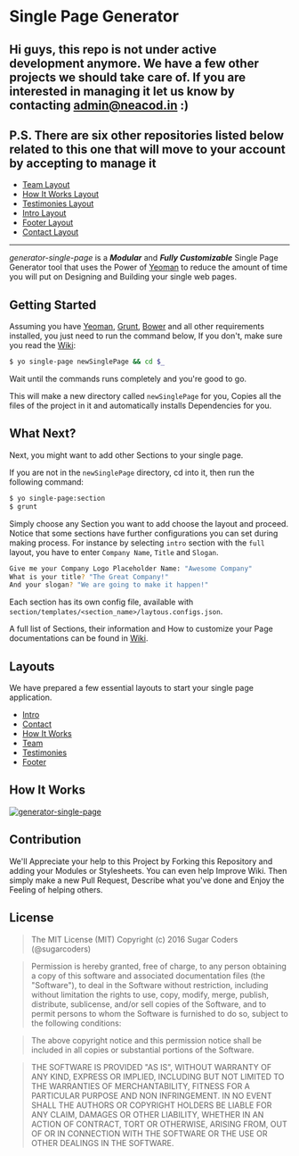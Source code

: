 # Single Page Generator


## Hi guys, this repo is not under active development anymore. We have a few other projects we should take care of. If you are interested in managing it let us know by contacting admin@neacod.in :)

## P.S. There are six other repositories listed below related to this one that will move to your account by accepting to manage it

* [Team Layout](https://github.com/neacodin/generator-single-page-team)
* [How It Works Layout](https://github.com/neacodin/generator-single-page-howitworks)
* [Testimonies Layout](https://github.com/neacodin/generator-single-page-testimonies)
* [Intro Layout](https://github.com/neacodin/generator-single-page-intro)
* [Footer Layout](https://github.com/neacodin/generator-single-page-footer)
* [Contact Layout](https://github.com/neacodin/generator-single-page-contact)

--------------

*generator-single-page* is a **_Modular_** and **_Fully Customizable_** Single Page Generator tool that uses the Power of [Yeoman](http://yeoman.io/) to reduce the amount of time you will put on Designing and Building your single web pages.

## Getting Started
Assuming you have [Yeoman](http://yeoman.io/), [Grunt](http://gruntjs.com/), [Bower](http://bower.io) and all other requirements installed, you just need to run the command below, If you don't, make sure you read the [Wiki](wiki):

```sh
$ yo single-page newSinglePage && cd $_
```
Wait until the commands runs completely and you're good to go.

This will make a new directory called ` newSinglePage ` for you, Copies all the files of the project in it and automatically installs Dependencies for you.

## What Next?
Next, you might want to add other Sections to your single page.

If you are not in the `newSinglePage` directory, cd into it, then run the following command:

```sh
$ yo single-page:section
$ grunt
```

Simply choose any Section you want to add choose the layout and proceed. Notice that some sections have further configurations you can set during making process. For instance by selecting `intro` section with the `full` layout, you have to enter `Company Name`, `Title` and `Slogan`.

```sh
Give me your Company Logo Placeholder Name: "Awesome Company"
What is your title? "The Great Company!"
And your slogan? "We are going to make it happen!"
```
Each section has its own config file, available with `section/templates/<section_name>/laytous.configs.json`.

A full list of Sections, their information and How to customize your Page documentations can be found in [Wiki](http://github.com/sugarcoders/generator-single-page/wiki).

## Layouts
We have prepared a few essential layouts to start your single page application.

* [Intro](https://github.com/sugarcoders/generator-single-page-intro)
* [Contact](https://github.com/sugarcoders/generator-single-page-contact)
* [How It Works](https://github.com/sugarcoders/generator-single-page-howitworks)
* [Team](https://github.com/sugarcoders/generator-single-page-team)
* [Testimonies](https://github.com/sugarcoders/generator-single-page-testimonies)
* [Footer](https://github.com/sugarcoders/generator-single-page-footer)

## How It Works
[![generator-single-page](http://img.youtube.com/vi/kHFBJHHDw3I/maxresdefault.jpg)](http://www.youtube.com/watch?v=kHFBJHHDw3I)


## Contribution
We'll Appreciate your help to this Project by Forking this Repository and adding your Modules or Stylesheets. You can even help Improve Wiki. Then simply make a new Pull Request, Describe what you've done and Enjoy the Feeling of helping others.

## License
> The MIT License (MIT)
Copyright (c) 2016 Sugar Coders (@sugarcoders)

> Permission is hereby granted, free of charge, to any person obtaining a copy of this software and associated documentation files (the "Software"), to deal in the Software without restriction, including without limitation the rights to use, copy, modify, merge, publish, distribute, sublicense, and/or sell copies of the Software, and to permit persons to whom the Software is furnished to do so, subject to the following conditions:

> The above copyright notice and this permission notice shall be included in all copies or substantial portions of the Software.

> THE SOFTWARE IS PROVIDED "AS IS", WITHOUT WARRANTY OF ANY KIND, EXPRESS OR IMPLIED, INCLUDING BUT NOT LIMITED TO THE WARRANTIES OF MERCHANTABILITY, FITNESS FOR A PARTICULAR PURPOSE AND NON INFRINGEMENT. IN NO EVENT SHALL THE AUTHORS OR COPYRIGHT HOLDERS BE LIABLE FOR ANY CLAIM, DAMAGES OR OTHER LIABILITY, WHETHER IN AN ACTION OF CONTRACT, TORT OR OTHERWISE, ARISING FROM, OUT OF OR IN CONNECTION WITH THE SOFTWARE OR THE USE OR OTHER DEALINGS IN THE SOFTWARE.
